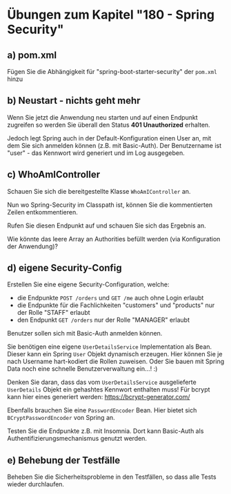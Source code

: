 # Übungen zum Kapitel "180 - Spring Security"

## a) pom.xml

Fügen Sie die Abhängigkeit für "spring-boot-starter-security" der `pom.xml` hinzu

## b) Neustart - nichts geht mehr

Wenn Sie jetzt die Anwendung neu starten und auf einen Endpunkt zugreifen so werden Sie
überall den Status **401 Unauthorized** erhalten.

Jedoch legt Spring auch in der Default-Konfiguration einen User an, mit dem Sie sich
anmelden können (z.B. mit Basic-Auth). Der Benutzername ist "user" - das Kennwort wird
generiert und im Log ausgegeben.

## c) WhoAmIController

Schauen Sie sich die bereitgestellte Klasse `WhoAmIController` an.

Nun wo Spring-Security im Classpath ist, können Sie die kommentierten Zeilen entkommentieren.

Rufen Sie diesen Endpunkt auf und schauen Sie sich das Ergebnis an.

Wie könnte das leere Array an Authorities befüllt werden (via Konfiguration der Anwendung)?

## d) eigene Security-Config

Erstellen Sie eine eigene Security-Configuration, welche:

* die Endpunkte `POST /orders` und `GET /me` auch ohne Login erlaubt
* die Endpunkte für die Fachlichkeiten "customers" und "products" nur der Rolle "STAFF" erlaubt
* den Endpunkt `GET /orders` nur der Rolle "MANAGER" erlaubt

Benutzer sollen sich mit Basic-Auth anmelden können.

Sie benötigen eine eigene `UserDetailsService` Implementation als Bean. Dieser kann ein
Spring `User` Objekt dynamisch erzeugen. Hier können Sie je nach Username hart-kodiert die Rollen
zuweisen. Oder Sie bauen mit Spring Data noch eine schnelle Benutzerverwaltung ein...! :)

Denken Sie daran, dass das vom `UserDetailsService` ausgelieferte `UserDetails` Objekt ein gehashtes
Kennwort enthalten muss! Für bcrypt kann hier eines generiert werden: https://bcrypt-generator.com/

Ebenfalls brauchen Sie eine `PasswordEncoder` Bean. Hier bietet sich `BCryptPasswordEncoder` von
Spring an.

Testen Sie die Endpunkte z.B. mit Insomnia. Dort kann Basic-Auth als Authentifizierungsmechanismus
genutzt werden.

## e) Behebung der Testfälle

Beheben Sie die Sicherheitsprobleme in den Testfällen, so dass alle Tests wieder durchlaufen.

